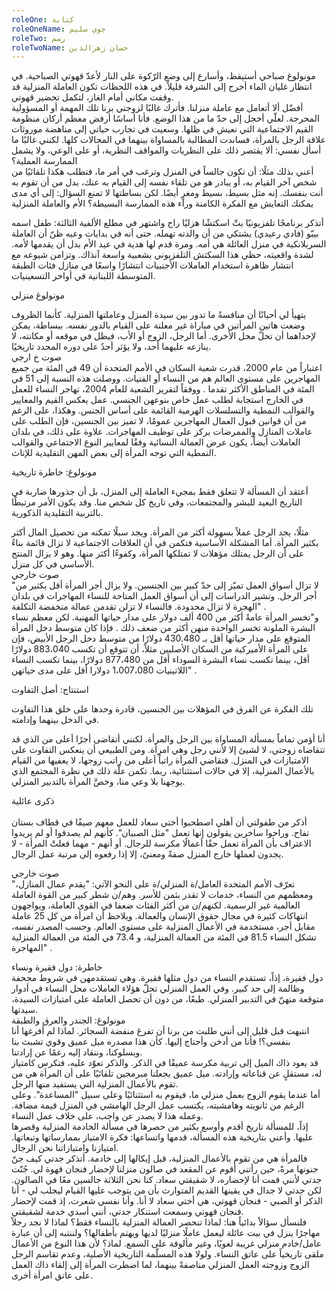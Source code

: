 ```yaml
---
roleOne: كتابة
roleOneName: جوي سليم
roleTwo: رسم
roleTwoName: حسان زهرالدين 
---
```


مونولوغ صباحي
أستيقظ، وأسارع إلى وضع الرّكوة على النار لأعدّ قهوتي الصباحية. في انتظار غليان الماء أخرج إلى الشرفة قليلاً. في هذه اللحظات تكون العاملة المنزلية قد وقفت مكاني أمام الغاز، لتكمل تحضير قهوتي.
<br />
أفضّل ألا أتعامل مع عاملة منزلنا. فأترك غالبًا لزوجتي برنا تلك المهمة أو المسؤولية المحرجة. لعلّي أخجل إلى حدّ ما من هذا الوضع. فأنا أساسًا أرفض معظم أركان منظومة القيم الاجتماعية التي نعيش في ظلها. وسعيت في تجارب حياتي إلى مناهضة موروثات علاقة الرجل بالمرأة، فساندت المطالبة بالمساواة بينهما في المجالات كلها.
لكنني غالبًا ما أسأل نفسي: ألا يقتصر ذلك على النظريات والمواقف النظرية، أو على الوعي، ولا يشمل الممارسة العملية؟
<br />
أعني بذلك مثلًا: أن تكون جالساً في المنزل وترغب في أمر ما، فتطلب هكذا تلقائيًا من شخص آخر القيام به، أو يبادر هو من تلقاء نفسه إلى القيام به عنك، بدل من أن تقوم به أنت بنفسك. إنه مثل بسيط، بسيط ومغرٍ أيضًا. لكن بساطتها لا تمنع السؤال: إلى أي مدى يمكنك التعايش مع الفكرة الكامنة وراء هذه الممارسة البسيطة؟
الأم والعاملة المنزلية
<br />

أتذكر برنامجًا تلفزيونيًا بثّ اسكتشًا هزليًا راج واشتهر في مطلع الألفية الثالثة: طفل اسمه بيبّو (فادي رعيدي) يشتكي من أن والدته تهمله. حتى أنه في بدايات وعيه ظنّ أن العاملة السريلانكية في منزل العائلة هي أمه. ومرة قدم لها هدية في عيد الأم بدل أن يقدمها لأمه.
لشدة واقعيته، حظي هذا السكتش التلفزيوني بشعبية واسعة آنذاك. وتزامن شيوعه مع انتشار ظاهرة استخدام العاملات الأجنبيات انتشارًا واسعًا في منازل فئات الطبقة المتوسطة اللبنانية في أواخر التسعينيات.
<br />

مونولوغ منزلي
<br />

يتهيأ لي أحيانًا أن منافسةً ما تدور بين سيدة المنزل وعاملتها المنزلية. كأنما الظروف وضعت هاتين المرأتين في مباراة غير معلنة على القيام بالدور نفسه.
ببساطة، يمكن لإحداهما أن تحلّ محل الأخرى. أما الرجل، الزوج أو الأب، فيظل في موقعه أو مكانته، لا ينازعه عليهما أحد، ولا يؤثر أحدٌ على دوره المحدد تاريخيًا.
<br />
صوت خ ارجي
<br />
اعتباراً من عام 2000، قدرت شعبة السكان في الأمم المتحدة أن 49 في المئة من جميع المهاجرين على مستوى العالم هم من النساء أو الفتيات. ووصلت هذه النسبة إلى 51 في المئة في المناطق الأكثر تقدما . ووفقاً لتقرير الشعبة للعام 2004، تهاجر النساء للعمل في الخارج استجابة لطلب عمل خاص بنوعهن الجنسي. عمل يعكس القيم والمعايير والقوالب النمطية والتسلسلات الهرمية القائمة على أساس الجنس. وهكذا، على الرغم من أن قوانين قبول العمال المهاجرين عمومًا، لا تميز بين الجنسين، فإن الطلب على عاملات المنازل والممرضات يركز على توظيف المهاجرات. علاوة على ذلك، في بلدان العاملات أيضاً، يكون عرض العمالة النسائية وفقًا لمعايير النوع الاجتماعي والقوالب النمطية التي توجه المرأة إلى بعض المهن التقليدية للإناث.
<br />

مونولوغ: خاطرة تاريخية
<br />

أعتقد أن المسألة لا تتعلق فقط بمجيء العاملة إلى المنزل، بل أن جذورها ضاربة في التاريخ البعيد للبشر والمجتمعات، وفي تاريخ كل شخص منا. وقد يكون الأمر مرتبطًا بالتربية التقليدية الذكورية.
<br />

مثلًا، يجد الرجل عملاً بسهولة أكثر من المرأة. ويجد سبلًا تمكنه من تحصيل المال أكثر بكثير المرأة.
أما المشكلة الأساسية فتكمن في أن العلاقات الاجتماعية لا تزال قائمة بناءً على أن الرجل يمتلك مؤهلات لا تمتلكها المرأة، وكفوءًا أكثر منها. وهو لا يزال المنتج الأساسي في كل منزل.
<br />
صوت خارجي
<br />
"لا تزال أسواق العمل تميّز إلى حدّ كبير بين الجنسين. ولا يزال أجر المرأة أقل بكثير من أجر الرجل. وتشير الدراسات إلى أن أسواق العمل المتاحة للنساء المهاجرات في بلدان الهجرة لا تزال محدودة. فالنساء لا تزلن تقدمن عمالة منخفضة التكلفة" .
<br />
و"تخسر المرأة عامةً أكثر من 400 ألف دولار على مدار حياتها المهنية. لكن معظم نساء البشرة الملونة تخسر الواحدة منهن أكثر من ضعف ذلك . فإذا كان متوسط دخل المرأة المتوقع على مدار حياتها أقل بـ 430.480 دولارًا من متوسط دخل الرجل الأبيض، فإن على المرأة الأميركية من السكان الأصليين مثلاً، أن تتوقع أن تكسب 883،040 دولارًا أقل، بينما تكسب نساء البشرة السوداء أقل من 877،480 دولارًا، بينما تكسب النساء اللاتينيات 1،007،080 دولارا أقل على مدى حياتهن" .
<br />

استنتاج: أصل التفاوت
<br />

تلك الفكرة عن الفرق في المؤهلات بين الجنسين، قادرة وحدها على خلق هذا التفاوت في الدخل بينهما وإدامته.

أنا أؤمن تماماً بمسألة المساواة بين الرجل والمرأة. لكنني أتقاضى أجرًا أعلى من الذي قد تتقاضاه زوجتي، لا لشيئ إلا لأنني رجل وهي امرأة. ومن الطبيعي أن ينعكس التفاوت على الامتيازات في المنزل. فتقاضي المرأة راتباً أعلى من راتب زوجها، لا يعفيها من القيام بالأعمال المنزلية، إلا في حالات استثنائية، ربما.
تكمن علّة ذلك في نظرة المجتمع الذي يوجهنا بلا وعي منا، وخصَّ المرأة بالتدبير المنزلي.
<br />

ذكرى عائلية  
<br />
أذكر من طفولتي أن أهلي اصطحبوا أختي سعاد للعمل معهم صيفًا في قطاف بستان تفاح. وراحوا ساخرين يقولون إنها تعمل "مثل الصبيان".
كأنهم لم يصدقوا أو لم يريدوا الاعتراف بأن المرأة تعمل حقًا أعمالًا مكرسة للرجال. أو أنهم - مهما فعلتْ المرأة - لا يجدون لعملها خارج المنزل صفةً ومعنىً، إلا إذا رفعوه إلى مرتبة عمل الرجال.
<br />

صوت خارجي
<br />
"تعرّف الأمم المتحدة العامل/ة المنزلي/ة على النحو الآتي: "يقدم عمال المنازل، ومعظمهم من النساء، خدمات لا تقدر بثمن للأسر. وهم/ن شطر كبير من القوة العاملة العالمية غير الرسمية. لكنهم/ن من أكثر الفئات ضعفا في القوى العاملة، ويواجهون انتهاكات كثيرة في مجال حقوق الإنسان والعمالة. ويلاحظ أن امرأة من كل 25 عاملة مقابل أجر، مستخدمة في الأعمال المنزلية على مستوى العالم. وحسب المصدر نفسه، تشكل النساء 81.5 في المئة من العمالة المنزلية، و 73.4 في المئة من العمالة المنزلية المهاجرة" .
<br />

خاطرة: دول فقيرة ونساء
<br />
دول فقيرة، إذاً، تستقدم النساء من دول مثلها فقيرة. وهي تستقدمهن في شروط مجحفة وظالمة إلى حد كبير. وفي العمل المنزلي تحلّ هؤلاء العاملات محل النساء في أدوار متوقعة منهنّ في التدبير المنزلي. طبعًا، من دون أن تحصل العاملة على امتيازات السيدة، سيدتها.
<br />
مونولوغ: الجندر والعرق والطبقة
<br />
انتبهت قبل قليل إلى أنني طلبت من برنا أن تفرغ منفضة السجائر. لماذا لم أفرغها أنا بنفسي؟! فأنا من أدخن وأحتاج إليها. كأن هذا مصدره ميل عميق وقوي تشبث بنا وبسلوكنا، وننقاد إليه رغمًا عن إرادتنا.
<br />
قد يعود ذاك الميل إلى تربية مكرسة عميقًا في الذكر. والذكر تعوّد عليه، فتكرس كامتياز له، مستقلٍ عن قناعاته وإرادته. ميل عميق يجعلنا مبرمجين تلقائيًا على أن المرأة هي من تقوم بالأعمال المنزلية التي يستفيد منها الرجل.
<br />
أما عندما يقوم الزوج بعمل منزلي ما، فيقوم به استثنائيًا وعلى سبيل "المساعدة". وعلى الرغم من ثانويته وهامشيته، يكتسب عمل الرجل الهامشي في المنزل قيمة مضافة. وعمله هذا لا يصدر عن واجب، على خلاف عمل النساء.
<br />
إذاً، للمسألة تاريخ أقدم وأوسع بكثير من حصرها في مسألة الخادمة المنزلية وقصرها عليها. وأعني بتاريخية هذه المسألة، قدمها واتساعها: فكرة الامتياز بممارساتها وتبعاتها. امتيازنا وامتيازاتنا نحن الرجال.
<br />
فالمرأة هي من تقوم بالأعمال المنزلية، قبل إيكالها إلى خادمة.
أتذكر جدتي كيف جنّ جنونها مرةً، حين رأتني أقوم عن المقعد في صالون منزلنا لإحضار فنجان قهوة لي. جُنّت جدتي لأنني قمت أنا لإحضاره، لا شقيقتي سعاد. كنا نحن الثلاثة جالسين معًا في الصالون. لكن جدتي لا جدال في يقينها القديم المتوارث بأن من يتوجب عليها القيام ليجلب لي - أنا الذكر أو الصبي - فنجان قهوتي، هي أختي سعاد لا أنا. وأنا نفسي شعرت، إذ قمت لإحضار فنجان قهوتي وسمعت استنكار جدتي، أنني أسدي خدمة لشقيقتي.
<br />
فلنسأل سؤالاً بدائياً هنا: لماذا تنحصر العمالة المنزلية بالنساء فقط؟ لماذا لا نجد رجلاً مهاجرًا ينزل في بيت عائلة ليعمل عاملًا منزليًا لديها ويهتم بأطفالها؟
ولننتبه إلى أن عبارة عامل/خادم منزلي غريبة لغويًا، وغير مألوفة على السمع. لماذ؟
لأن هذا النوع من الأعمال ملقى تاريخياً على عاتق النساء. ولولا هذه المسلّمة التاريخية الأصلية، وعدم تقاسم الرجل الزوج وزوجته العمل المنزلي مناصفةً بينهما، لما اضطرت المرأة إلى إلقاء ذاك العمل على عاتق امرأة أخرى.
<br />
